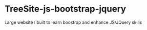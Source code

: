 # TreeSite-js-bootstrap-jquery
Large website I built to learn boostrap and enhance JS/JQuery skills
